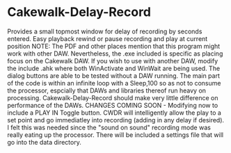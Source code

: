 # Cakewalk-Delay-Record
Provides a small topmost window for delay of recording by seconds entered. Easy playback rewind or pause recording and play at current position
NOTE: The PDF and other places mention that this program might work with other DAW. Nevertheless, the .exe included is specific as placing focus on the Cakewalk DAW. If you wish to use with another DAW, modify the include .ahk where both WinActivate and WinWait are being used. The dialog buttons are able to be tested without a DAW running. The main part of the code is within an infinite loop with a Sleep,100 so as not to consume the processor, espcially that DAWs and libraries thereof run heavy on processing. Cakewalk-Delay-Record should make very little difference on performance of the DAWs.
CHANGES COMING SOON - Modifying now to include a PLAY IN Toggle button. CWDR will intelligently allow the play to a set point and go immediatley into recording (adding in any delay if desired). I felt this was needed since the "sound on sound" recording mode was really eating up the processor. There will be included a settings file that will go into the data directory. 
